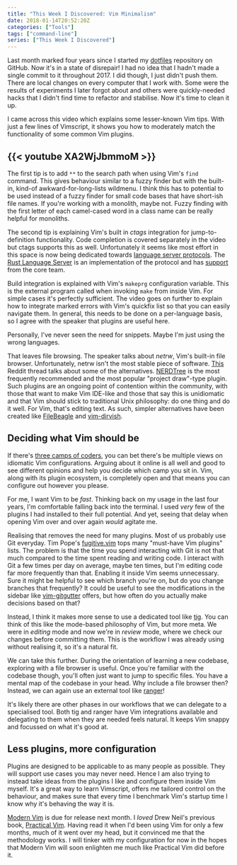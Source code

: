```yaml
---
title: "This Week I Discovered: Vim Minimalism"
date: 2018-01-14T20:52:20Z
categories: ["Tools"]
tags: ["command-line"]
series: ["This Week I Discovered"]
---
```


Last month marked four years since I started my
[dotfiles](https://github.com/kwyse/dotfiles) repository on GitHub. Now it's in
a state of disrepair! I had no idea that I hadn't made a single commit to it
throughout 2017. I did though, I just didn't push them. There are local changes
on every computer that I work with. Some were the results of experiments I later
forgot about and others were quickly-needed hacks that I didn't find time to
refactor and stabilise. Now it's time to clean it up.

I came across this video which explains some lesser-known Vim tips. With just a
few lines of Vimscript, it shows you how to moderately match the functionality
of some common Vim plugins.

{{< youtube XA2WjJbmmoM >}}
---

The first tip is to add `**` to the search path when using Vim's `find` command.
This gives behaviour similar to a fuzzy finder but with the built-in, kind-of
awkward-for-long-lists wildmenu. I think this has to potential to be used
instead of a fuzzy finder for small code bases that have short-ish file names.
If you're working with a monolith, maybe not. Fuzzy finding with the first
letter of each camel-cased word in a class name can be really helpful for
monoliths.

The second tip is explaining Vim's built in *ctags* integration for
jump-to-definition functionality. Code completion is covered separately in the
video but ctags supports this as well. Unfortunately it seems like most effort
in this space is now being dedicated towards [language server
protocols](https://microsoft.github.io/language-server-protocol/). The [Rust
Language Server](https://github.com/rust-lang-nursery/rls) is an implementation
of the protocol and has
[support](https://www.ncameron.org/blog/what-the-rls-can-do/) from the core
team.

Build integration is explained with Vim's `makeprg` configuration variable. This
is the external program called when invoking `make` from inside Vim. For simple
cases it's perfectly sufficient. The video goes on further to explain how to
integrate marked errors with Vim's quickfix list so that you can easily navigate
them. In general, this needs to be done on a per-language basis, so I agree with
the speaker that plugins are useful here.

Personally, I've never seen the need for snippets. Maybe I'm just using the
wrong languages.

That leaves file browsing. The speaker talks about *netrw*, Vim's built-in file
browser. Unfortunately, netrw isn't the most stable piece of software.
[This](https://www.reddit.com/r/vim/comments/22ztqp/why_does_nerdtree_exist_whats_wrong_with_netrw/?st=jcetivby&sh=95ada33e)
Reddit thread talks about some of the alternatives.
[NERDTree](https://github.com/scrooloose/nerdtree) is the most frequently
recommended and the most popular "project draw"-type plugin. Such plugins are an
ongoing point of contention within the community, with those that want to make
Vim IDE-like and those that say this is unidiomatic and that Vim should stick to
traditional Unix philosophy: do one thing and do it well. For Vim, that's
editing text. As such, simpler alternatives have been created like
[FileBeagle](https://github.com/jeetsukumaran/vim-filebeagle) and
[vim-dirvish](https://github.com/justinmk/vim-dirvish).

## Deciding what Vim should be

If there's [three camps of coders](https://josephg.com/blog/3-tribes/), you can
bet there's be multiple views on idiomatic Vim configurations. Arguing about it
online is all well and good to see different opinions and help you decide which
camp you sit in. Vim, along with its plugin ecosystem, is completely open and
that means you can configure out however you please.

For me, I want Vim to be *fast*. Thinking back on my usage in the last four
years, I'm comfortable falling back into the terminal. I used *very* few of the
plugins I had installed to their full potential. And yet, seeing that delay when
opening Vim over and over again *would* agitate me.

Realising that removes the need for many plugins. Most of us probably use Git
everyday. Tim Pope's [fugitive.vim](https://github.com/tpope/vim-fugitive) tops
many "must-have Vim plugins" lists. The problem is that the time you spend
interacting with Git is not that much compared to the time spent reading and
writing code. I interact with Git a few times per day on average, maybe ten
times, but I'm editing code far more frequently than that. Enabling it inside
Vim seems unnecessary. Sure it might be helpful to see which branch you're on,
but do you change branches that frequently? It could be useful to see the
modifications in the sidebar like
[vim-gitgutter](https://github.com/airblade/vim-gitgutter) offers, but how often
do you actually make decisions based on that?

Instead, I think it makes more sense to use a dedicated tool like
[tig](https://jonas.github.io/tig/). You can think of this like the mode-based
philosophy of Vim, but more meta. We were in *editing* mode and now we're in
*review* mode, where we check our changes before committing them. This is the
workflow I was already using without realising it, so it's a natural fit.

We can take this further. During the orientation of learning a new codebase,
exploring with a file browser is useful. Once you're familiar with the codebase
though, you'll often just want to jump to specific files. You have a mental map
of the codebase in your head. Why include a file browser then?  Instead, we can
again use an external tool like [ranger](https://ranger.github.io/)!

It's likely there are other phases in our workflows that we can delegate to a
specialised tool. Both tig and ranger have Vim integrations available and
delegating to them when they are needed feels natural. It keeps Vim snappy and
focussed on what it's good at.

## Less plugins, more configuration

Plugins are designed to be applicable to as many people as possible. They will
support use cases you may never need. Hence I am also trying to instead take
ideas from the plugins I like and configure them inside Vim myself. It's a great
way to learn Vimscript, offers me tailored control on the behaviour, and makes
sure that every time I benchmark Vim's startup time I know why it's behaving the
way it is.

[Modern Vim](https://pragprog.com/book/modvim/modern-vim) is due for release
next month. I *loved* Drew Neil's previous book, [Practical
Vim](https://pragprog.com/book/dnvim2/practical-vim-second-edition). Having read
it when I'd been using Vim for only a few months, much of it went over my head,
but it convinced me that the methodology works. I will tinker with my
configuration for now in the hopes that Modern Vim will soon enlighten me much
like Practical Vim did before it.
